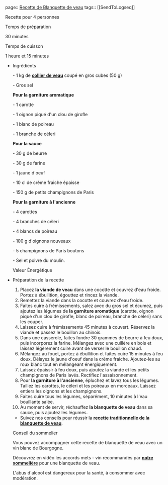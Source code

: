 page:: [Recette de Blanquette de veau](https://www.la-viande.fr/recettes/veau/blanquette-veau)
tags:: [[SendToLogseq]]

Recette pour 4 personnes

Temps de préparation

30 minutes

Temps de cuisson

1 heure et 15 minutes

- Ingrédients
  
  \- 1 kg de **[collier de veau](https://www.la-viande.fr/cuisine-achat/cuisiner-viande/cuisiner-veau/morceaux/collier-veau)** coupé en gros cubes (50 g)
  
  \- Gros sel
  
  **Pour la garniture aromatique**
  
  \- 1 carotte
  
  \- 1 oignon piqué d'un clou de girofle
  
  \- 1 blanc de poireau
  
  \- 1 branche de céleri
  
  **Pour la sauce**
  
  \- 30 g de beurre
  
  - 30 g de farine
  
  \- 1 jaune d'oeuf
  
  \- 10 cl de crème fraiche épaisse
  
  \- 150 g de petits champignons de Paris
  
  **Pour la garniture à l'ancienne**
  
  \- 4 carottes
  
  \- 4 branches de céleri
  
  \- 4 blancs de poireau
  
  \- 100 g d'oignons nouveaux
  
  \- 5 champignons de Paris boutons
  
  \- Sel et poivre du moulin.
  
  Valeur Énergétique
- Préparation de la recette
  
  1. Placez **la viande de veau** dans une cocotte et couvrez d'eau froide. Portez à ébullition, égouttez et rincez la viande.
  2. Remettez la viande dans la cocotte et couvrez d'eau froide.
  3. Faites cuire à frémissements, salez avec du gros sel et écumez, puis ajoutez les légumes de **la garniture aromatique** (carotte, oignon piqué d'un clou de girofle, blanc de poireau, branche de céleri) sans les couper.
  4. Laissez cuire à frémissements 45 minutes à couvert. Réservez la viande et passez le bouillon au chinois.
  5. Dans une casserole, faites fondre 30 grammes de beurre à feu doux, puis incorporez la farine. Mélangez avec une cuillère en bois et laissez légèrement cuire avant de verser le bouillon chaud.
  6. Mélangez au fouet, portez à ébullition et faites cuire 15 minutes à feu doux. Délayez le jaune d'oeuf dans la crème fraiche. Ajoutez-les au roux blanc tout en mélangeant énergiquement.
  7. Laissez épaissir à feu doux, puis ajoutez la viande et les petits champignons de Paris lavés. Rectifiez l'assaisonnement.
  8. Pour **la garniture à l'ancienne**, épluchez et lavez tous les légumes. Taillez les carottes, le céleri et les poireaux en morceaux. Laissez entiers les oignons et les champignons.
  9. Faites cuire tous les légumes, séparément, 10 minutes à l'eau bouillante salée.
  10. Au moment de servir, réchauffez **la blanquette de veau** dans sa sauce, puis ajoutez les légumes.
  
  * Suivez nos conseils pour réussir la **[recette traditionnelle de la blanquette de veau](https://www.la-viande.fr/cuisine-achat/incontournables/blanquette-veau-savoir-reussir-recette-traditionnelle)**.
  
  Conseil du sommelier
  
  Vous pouvez accompagner cette recette de blanquette de veau avec un vin blanc de Bourgogne.
  
  Découvrez en vidéo les accords mets - vin recommandés par **[notre sommelière](https://www.la-viande.fr/webtv/cuisine-achat/que-boire-avec-blanquette-veau)** pour une blanquette de veau.
  
  L'abus d'alcool est dangereux pour la santé, à consommer avec modération.